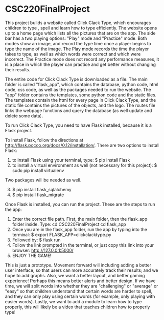 # CSC220FinalProject

This project builds a website called Click Clack Type, which encourages children to type , spell and learn how to type efficiently. The website opens up to a home page which lists all the pictures that are on the app. The side bar has a two playing options: "Play" mode and "Practice" mode. Both modes show an image, and record the type time once a player begins to type the name of the image. The Play mode records the time the player takes to type, as well as which words were correct and which were incorrect. The Practice mode does not record any performance measures, it is a place in which the player can practice and get better without changing their results. 

The entire code for Click Clack Type is downloaded as a file. The main folder is called "flask_app", which contains the database, python code, html code, css code, as well as the packages needed to run the website. The "app" folder contains the templates, some python code and the static files. The templates contain the html for every page in Click Clack Type, and the static file contains the pictures of the objects, and the logo. The routes file links the webpage functions and query the database (as well update and delete some data). 

To run Click Clack Type, you need to have Flask installed, because it is a Flask project. 

To install Flask, follow the directions at http://flask.pocoo.org/docs/0.12/installation/.
There are two options to install Flask:
1) to install Flask using your terminal, type:   $ pip install Flask
2) to install a virtual environment as well (not necessary for this project): $ sudo pip install virtualenv

Two packages will be needed as well.

3) $ pip install flask_sqlalchemy
4) $ pip install flask_migrate

Once Flask is installed, you can run the project. These are the steps to run the app:
1) Enter the correct file path. First, the main folder, then the flask_app folder inside. Type:
  cd CSC220FinalProject
  cd flask_app
3) Once you are in the flask_app folder, run the app by typing into the terminal:
  $ export FLASK_APP=clickclacktype.py
4) Followed by:
  $ flask run
5) Follow the link prompted in the terminal, or just copy this link into your browser: 
  http://127.0.0.1:5000/ 
6) ENJOY THE GAME!

This is just a prototype. Movement forward will including adding a better user interface, so that users can more accurately track their results; and we hope to add graphs. Also, we want a better layout, and better gaming experience! Perhaps this means better alerts and better design. If we have time, we will split words into whether they are "challenging" or "average" or "easy" so that children understand that certain words are harder to spell, and they can only play using certain words (for example, only playing with easier words). Lastly, we want to add a module to learn how to type properly, this will likely be a video that teaches children how to properly type!


